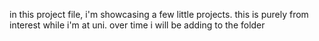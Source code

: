 in this project file, i'm showcasing a few little projects. this is purely from interest while i'm at uni. over time i will be adding to the folder
